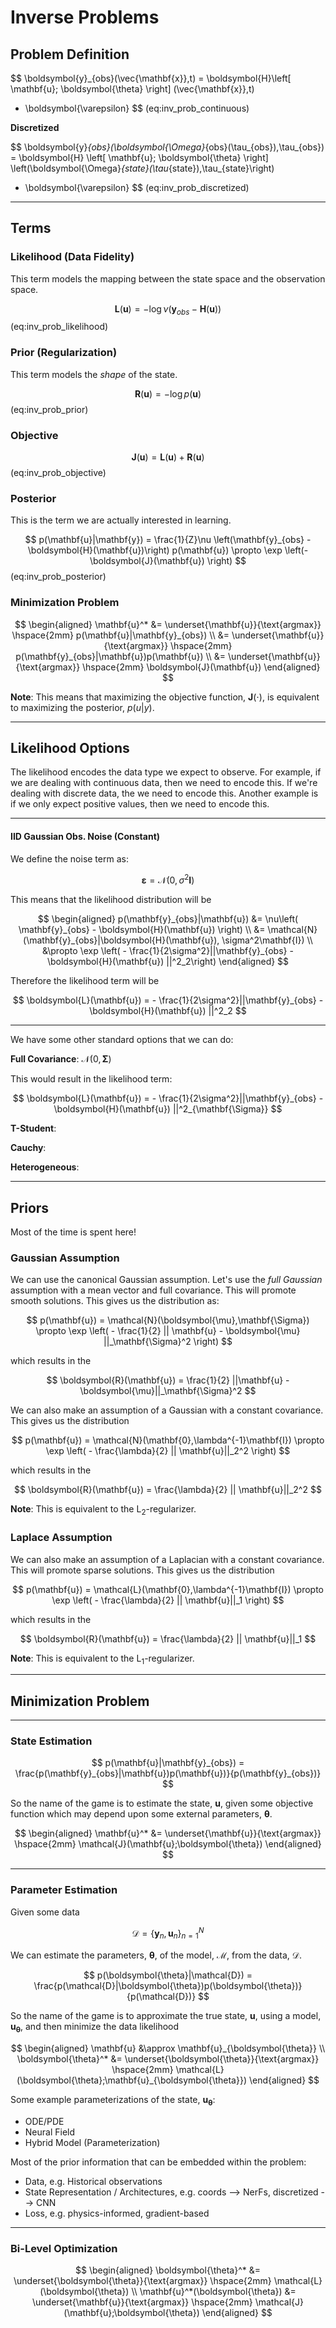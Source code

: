 # Inverse Problems

## Problem Definition

$$
\boldsymbol{y}_{obs}(\vec{\mathbf{x}},t) =
\boldsymbol{H}\left[ \mathbf{u}; \boldsymbol{\theta} \right]
(\vec{\mathbf{x}},t)
+ \boldsymbol{\varepsilon}
$$ (eq:inv_prob_continuous)

**Discretized**

$$
\boldsymbol{y}_{obs}(\boldsymbol{\Omega}_{obs}(\tau_{obs}),\tau_{obs}) =
\boldsymbol{H}
\left[ \mathbf{u}; \boldsymbol{\theta} \right]
\left(\boldsymbol{\Omega}_{state}(\tau_{state}),\tau_{state}\right)
+ \boldsymbol{\varepsilon}
$$ (eq:inv_prob_discretized)


---

## Terms

### Likelihood (Data Fidelity)

This term models the mapping between the state space and the observation space.

$$
\boldsymbol{L}(\mathbf{u}) = - \log \nu \left(\mathbf{y}_{obs} - \boldsymbol{H}(\mathbf{u})\right)
$$ (eq:inv_prob_likelihood)

### Prior (Regularization)

This term models the *shape* of the state.

$$
\boldsymbol{R}(\mathbf{u}) = - \log p(\mathbf{u})
$$ (eq:inv_prob_prior)

### Objective

$$
\boldsymbol{J}(\mathbf{u}) = \boldsymbol{L}(\mathbf{u}) + \boldsymbol{R}(\mathbf{u})
$$ (eq:inv_prob_objective)


### Posterior

This is the term we are actually interested in learning.

$$
p(\mathbf{u}|\mathbf{y}) = \frac{1}{Z}\nu
\left(\mathbf{y}_{obs} -
\boldsymbol{H}(\mathbf{u})\right)
p(\mathbf{u}) \propto \exp \left(- \boldsymbol{J}(\mathbf{u}) \right)
$$ (eq:inv_prob_posterior)


### Minimization Problem

$$
\begin{aligned}
\mathbf{u}^* &= \underset{\mathbf{u}}{\text{argmax}} \hspace{2mm}
p(\mathbf{u}|\mathbf{y}_{obs}) \\
&= \underset{\mathbf{u}}{\text{argmax}} \hspace{2mm}
p(\mathbf{y}_{obs}|\mathbf{u})p(\mathbf{u}) \\
&= \underset{\mathbf{u}}{\text{argmax}} \hspace{2mm}
\boldsymbol{J}(\mathbf{u})
\end{aligned}
$$

**Note**: This means that maximizing the objective function, $\boldsymbol{J}(\cdot)$, is equivalent to maximizing the posterior, $p(u|y)$.


---

## Likelihood Options

The likelihood encodes the data type we expect to observe.
For example, if we are dealing with continuous data, then we need to encode this.
If we're dealing with discrete data, the we need to encode this.
Another example is if we only expect positive values, then we need to encode this.


---

#### IID Gaussian Obs. Noise (Constant)

We define the noise term as:

$$
\boldsymbol{\varepsilon} = \mathcal{N}(0,\sigma^2\mathbf{I})
$$

This means that the likelihood distribution will be

$$
\begin{aligned}
p(\mathbf{y}_{obs}|\mathbf{u})
&= \nu\left( \mathbf{y}_{obs} - \boldsymbol{H}(\mathbf{u}) \right) \\
&= \mathcal{N}(\mathbf{y}_{obs}|\boldsymbol{H}(\mathbf{u}), \sigma^2\mathbf{I}) \\
&\propto \exp \left( - \frac{1}{2\sigma^2}||\mathbf{y}_{obs} - \boldsymbol{H}(\mathbf{u}) ||^2_2\right)
\end{aligned}
$$

Therefore the likelihood term will be

$$
\boldsymbol{L}(\mathbf{u}) = - \frac{1}{2\sigma^2}||\mathbf{y}_{obs} - \boldsymbol{H}(\mathbf{u}) ||^2_2
$$

---

We have some other standard options that we can do:


**Full Covariance**: $\mathcal{N}(0,\mathbf{\Sigma})$

This would result in the likelihood term:

$$
\boldsymbol{L}(\mathbf{u}) = - \frac{1}{2\sigma^2}||\mathbf{y}_{obs} - \boldsymbol{H}(\mathbf{u}) ||^2_{\mathbf{\Sigma}}
$$

**T-Student**:


**Cauchy**:

**Heterogeneous**:


---

## Priors

Most of the time is spent here!


### Gaussian Assumption

We can use the canonical Gaussian assumption. Let's use the *full Gaussian* assumption with a mean vector and full covariance.
This will promote smooth solutions.
This gives us the distribution as:

$$
p(\mathbf{u}) = \mathcal{N}(\boldsymbol{\mu},\mathbf{\Sigma}) \propto
\exp \left( - \frac{1}{2} || \mathbf{u} - \boldsymbol{\mu} ||_\mathbf{\Sigma}^2 \right)
$$

which results in the

$$
\boldsymbol{R}(\mathbf{u}) = \frac{1}{2} ||\mathbf{u} - \boldsymbol{\mu}||_\mathbf{\Sigma}^2
$$

We can also make an assumption of a Gaussian with a constant covariance.
This gives us the distribution

$$
p(\mathbf{u}) = \mathcal{N}(\mathbf{0},\lambda^{-1}\mathbf{I}) \propto
\exp \left( - \frac{\lambda}{2} || \mathbf{u}||_2^2 \right)
$$

which results in the

$$
\boldsymbol{R}(\mathbf{u}) = \frac{\lambda}{2} || \mathbf{u}||_2^2
$$

**Note**: This is equivalent to the L$_2$-regularizer.

### Laplace Assumption

We can also make an assumption of a Laplacian with a constant covariance.
This will promote sparse solutions.
This gives us the distribution

$$
p(\mathbf{u}) = \mathcal{L}(\mathbf{0},\lambda^{-1}\mathbf{I}) \propto
\exp \left( - \frac{\lambda}{2} || \mathbf{u}||_1 \right)
$$

which results in the

$$
\boldsymbol{R}(\mathbf{u}) = \frac{\lambda}{2} || \mathbf{u}||_1
$$

**Note**: This is equivalent to the L$_1$-regularizer.

---

## Minimization Problem


---

### State Estimation

$$
p(\mathbf{u}|\mathbf{y}_{obs}) = \frac{p(\mathbf{y}_{obs}|\mathbf{u})p(\mathbf{u})}{p(\mathbf{y}_{obs})}
$$

So the name of the game is to estimate the state, $\mathbf{u}$, given some objective function which may depend upon some external parameters, $\boldsymbol{\theta}$.


$$
\begin{aligned}
\mathbf{u}^* &=
\underset{\mathbf{u}}{\text{argmax}} \hspace{2mm}
\mathcal{J}(\mathbf{u};\boldsymbol{\theta})
\end{aligned}
$$

---

### Parameter Estimation

Given some data

$$
\mathcal{D}= \left\{ \mathbf{y}_{n}, \mathbf{u}_n  \right\}_{n=1}^N
$$

We can estimate the parameters, $\boldsymbol{\theta}$, of the model, $\mathcal{M}$, from the data, $\mathcal{D}$.

$$
p(\boldsymbol{\theta}|\mathcal{D}) = \frac{p(\mathcal{D}|\boldsymbol{\theta})p(\boldsymbol{\theta})}{p(\mathcal{D})}
$$

So the name of the game is to approximate the true state, $\mathbf{u}$, using a model, $\mathbf{u}_{\boldsymbol{\theta}}$, and then minimize the data likelihood

$$
\begin{aligned}
 \mathbf{u} &\approx \mathbf{u}_{\boldsymbol{\theta}} \\
\boldsymbol{\theta}^* &=
\underset{\boldsymbol{\theta}}{\text{argmax}} \hspace{2mm}
\mathcal{L}(\boldsymbol{\theta};\mathbf{u}_{\boldsymbol{\theta}})
\end{aligned}
$$

Some example parameterizations of the state, $\mathbf{u}_{\boldsymbol \theta}$:

* ODE/PDE
* Neural Field
* Hybrid Model (Parameterization)


Most of the prior information that can be embedded within the problem:

* Data, e.g. Historical observations
* State Representation / Architectures, e.g. coords --> NerFs, discretized --> CNN
* Loss, e.g. physics-informed, gradient-based

---

### Bi-Level Optimization


$$
\begin{aligned}
\boldsymbol{\theta}^* &=
\underset{\boldsymbol{\theta}}{\text{argmax}} \hspace{2mm}
\mathcal{L}(\boldsymbol{\theta}) \\
\mathbf{u}^*(\boldsymbol{\theta}) &=
\underset{\mathbf{u}}{\text{argmax}} \hspace{2mm}
\mathcal{J}(\mathbf{u};\boldsymbol{\theta})
\end{aligned}
$$
